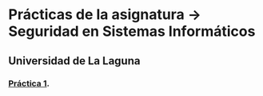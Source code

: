 # Prácticas de la asignatura -> Seguridad en Sistemas Informáticos 
## Universidad de La Laguna
### [Práctica 1](https://github.com/alu0101021768/SSI-/tree/master/P1).
